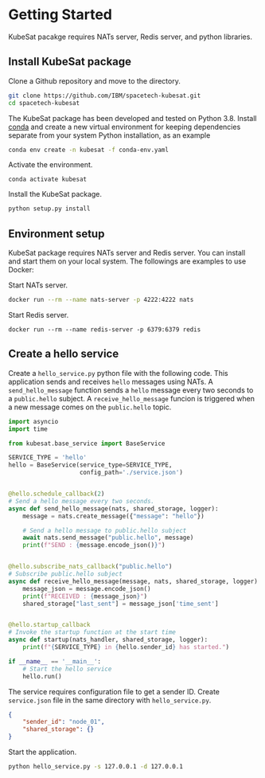 # Getting Started

KubeSat pacakge requires NATs server, Redis server, and python libraries. 

## Install KubeSat package

Clone a Github repository and move to the directory.

```sh
git clone https://github.com/IBM/spacetech-kubesat.git
cd spacetech-kubesat
```

The KubeSat package has been developed and tested on Python 3.8. Install [conda](https://docs.conda.io/en/latest/) and create a new virtual environment for keeping dependencies separate from your system Python installation, as an example

```sh
conda env create -n kubesat -f conda-env.yaml
```

Activate the environment.

```
conda activate kubesat
```

Install the KubeSat package. 
```python
python setup.py install
```

## Environment setup

KubeSat package requires NATs server and Redis server. You can install and start them on your local system. The followings are examples to use Docker:

Start NATs server.

```sh
docker run --rm --name nats-server -p 4222:4222 nats
```

Start Redis server.

```
docker run --rm --name redis-server -p 6379:6379 redis
```

## Create a hello service

Create a `hello_service.py` python file with the following code. This application sends and receives `hello` messages using NATs. A `send_hello_message` function sends a `hello` message every two seconds to a `public.hello` subject. A `receive_hello_message` funcion is triggered when a new message comes on the `public.hello` topic.  

```python
import asyncio
import time

from kubesat.base_service import BaseService

SERVICE_TYPE = 'hello'
hello = BaseService(service_type=SERVICE_TYPE,
                    config_path='./service.json')


@hello.schedule_callback(2)
# Send a hello message every two seconds.
async def send_hello_message(nats, shared_storage, logger):
    message = nats.create_message({"message": "hello"})

    # Send a hello message to public.hello subject
    await nats.send_message("public.hello", message)
    print(f"SEND : {message.encode_json()}")


@hello.subscribe_nats_callback("public.hello")
# Subscribe public.hello subject
async def receive_hello_message(message, nats, shared_storage, logger):
    message_json = message.encode_json()
    print(f"RECEIVED : {message_json}")
    shared_storage["last_sent"] = message_json['time_sent']


@hello.startup_callback
# Invoke the startup function at the start time
async def startup(nats_handler, shared_storage, logger):
    print(f"{SERVICE_TYPE} in {hello.sender_id} has started.")

if __name__ == '__main__':
    # Start the hello service
    hello.run()
```

The service requires configuration file to get a sender ID. Create `service.json` file in the same directory with `hello_service.py`. 

```json
{
    "sender_id": "node_01",
    "shared_storage": {}
}
```

Start the application. 

```sh
python hello_service.py -s 127.0.0.1 -d 127.0.0.1
```
